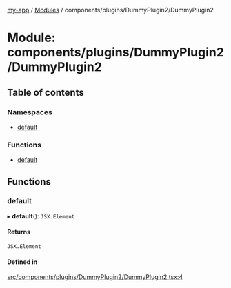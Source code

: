 [my-app](../README.md) / [Modules](../modules.md) / components/plugins/DummyPlugin2/DummyPlugin2

# Module: components/plugins/DummyPlugin2/DummyPlugin2

## Table of contents

### Namespaces

- [default](components_plugins_DummyPlugin2_DummyPlugin2.default.md)

### Functions

- [default](components_plugins_DummyPlugin2_DummyPlugin2.md#default)

## Functions

### default

▸ **default**(): `JSX.Element`

#### Returns

`JSX.Element`

#### Defined in

[src/components/plugins/DummyPlugin2/DummyPlugin2.tsx:4](https://github.com/Nitya-Pasrija/talawa-admin/blob/a743224/src/components/plugins/DummyPlugin2/DummyPlugin2.tsx#L4)
